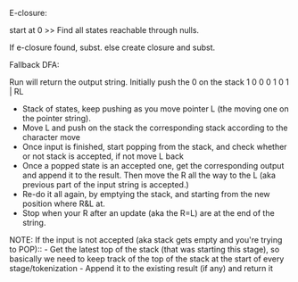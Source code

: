 E-closure:

start at 0 >> Find all states reachable through nulls.

If e-closure found, subst.
else create closure and subst.

<!-- ============================================================================================ -->

Fallback DFA:

Run will return the output string.
Initially push the 0 on the stack
    1 0 0 0 1 0 1
    |
    RL

- Stack of states, keep pushing as you move pointer L (the moving one on the pointer string).
- Move L and push on the stack the corresponding stack according to the character move
- Once input is finished, start popping from the stack, and check whether or not stack is accepted, if not move L back
- Once a popped state is an accepted one, get the corresponding output and append it to the result. Then move the R all the way to the L (aka previous part of the input string is accepted.)
- Re-do it all again, by emptying the stack, and starting from the new position where R&L at.
- Stop when your R after an update (aka the R=L) are at the end of the string.

NOTE: If the input is not accepted (aka stack gets empty and you're trying to POP)::
    - Get the latest top of the stack (that was starting this stage), so basically we need to keep track of the top of the stack at the start of every stage/tokenization
    - Append it to the existing result (if any) and return it